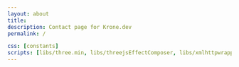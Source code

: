```yaml
---
layout: about
title: 
description: Contact page for Krone.dev
permalink: /

css: [constants]
scripts: [libs/three.min, libs/threejsEffectComposer, libs/xmlhttpwrapper, shape/shapeVolNebula, shape/shapeStars, shape/shapeStar, shape/shapeScene, about]
---
```

